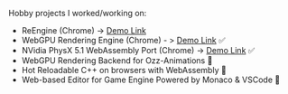 Hobby projects I worked/working on:

- ReEngine (Chrome) -> [Demo Link](https://phantomcloak.github.io/rain-demo/)
- WebGPU Rendering Engine (Chrome) - > [Demo Link](http://phantomcloak.github.io/demo/sponza) ✅
- NVidia PhysX 5.1 WebAssembly Port (Chrome) -> [Demo Link](http://phantomcloak.github.io/demo/physx) ✅
- WebGPU Rendering Backend for Ozz-Animations 🚧
- Hot Reloadable C++ on browsers with WebAssembly 🚧
- Web-based Editor for Game Engine Powered by Monaco & VSCode 🚧 
